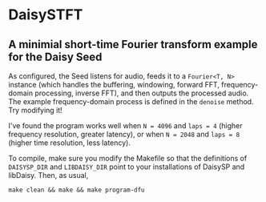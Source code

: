 # DaisySTFT

## A minimial short-time Fourier transform example for the Daisy Seed

As configured, the Seed listens for audio, feeds it to a `Fourier<T, N>` instance (which handles the buffering, windowing, forward FFT, frequency-domain processing, inverse FFT), and then outputs the processed audio. The example frequency-domain process is defined in the `denoise` method. Try modifying it!

I've found the program works well when `N = 4096` and `laps = 4` (higher frequency resolution, greater latency), or when `N = 2048` and `laps = 8` (higher time resolution, less latency). 

To compile, make sure you modify the Makefile so that the definitions of `DAISYSP_DIR` and `LIBDAISY_DIR` point to your installations of DaisySP and libDaisy. Then, as usual,

    make clean && make && make program-dfu